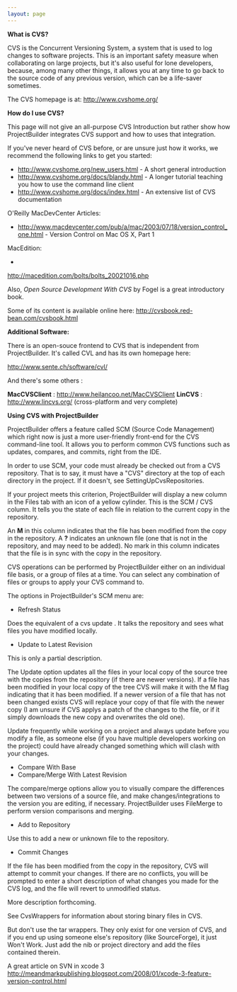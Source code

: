 ```yaml
---
layout: page
---
```





**What is CVS?**

CVS is the Concurrent Versioning System, a system that is used to log changes to software projects. This is an important safety measure when collaborating on large projects, but it's also useful for lone developers, because, among many other things, it allows you at any time to go back to the source code of any previous version, which can be a life-saver sometimes.

The CVS homepage is at: http://www.cvshome.org/

**How do I use CVS?**

This page will not give an all-purpose CVS Introduction but rather show how ProjectBuilder integrates CVS support and how to uses that integration.

If you've never heard of CVS before, or are unsure just how it works, we recommend the following links to get you started:


* http://www.cvshome.org/new_users.html - A short general introduction
* http://www.cvshome.org/docs/blandy.html - A longer tutorial teaching you how to use the command line client
* http://www.cvshome.org/docs/index.html - An extensive list of CVS documentation


O'Reilly MacDevCenter Articles:

* http://www.macdevcenter.com/pub/a/mac/2003/07/18/version_control_one.html - Version Control on Mac OS X, Part 1


MacEdition:

*
http://macedition.com/bolts/bolts_20021016.php


Also, _Open Source Development With CVS_ by Fogel is a great introductory book.

Some of its content is available online here: http://cvsbook.red-bean.com/cvsbook.html

**Additional Software:**

There is an open-souce frontend to CVS that is independent from ProjectBuilder. It's called CVL and has its own homepage here:

http://www.sente.ch/software/cvl/

And there's some others :

**MacCVSClient** : http://www.heilancoo.net/MacCVSClient
**LinCVS** : http://www.lincvs.org/ (cross-platform and very complete) 

**Using CVS with ProjectBuilder**

ProjectBuilder offers a feature called SCM (Source Code Management) which right now is just a more user-friendly front-end for the CVS command-line tool.  It allows you to perform common CVS functions such as updates, compares, and commits, right from the IDE.

In order to use SCM, your code must already be checked out from a CVS repository.  That is to say, it must have a "CVS" directory at the top of each directory in the project.  If it doesn't, see SettingUpCvsRepositories.

If your project meets this criterion, ProjectBuilder will display a new column in the Files tab with an icon of a yellow cylinder.  This is the SCM / CVS column.  It tells you the state of each file in relation to the current copy in the repository.

An **M** in this column indicates that  the file has been modified from the copy in the repository.  A **?** indicates an unknown file (one that is not in the repository, and may need to be added).  No mark in this column indicates that the file is in sync with the copy in the repository.

CVS operations can be performed by ProjectBuilder either on an individual file basis, or a group of files at a time.  You can select any combination of files or groups to apply your CVS command to.

The options in ProjectBuilder's SCM menu are:


* Refresh Status

Does the equivalent of a     cvs update .  It talks the repository and sees what files you have modified locally.

* Update to Latest Revision

This is only a partial description.

The Update option updates all the files in your local copy of the source tree with the copies from the repository (if there are newer versions).  If a file has been modified in your local copy of the tree CVS will make it with the M flag indicating that it has been modified.  If a newer version of a file that has not been changed exists CVS will replace your copy of that file with the newer copy (I am unsure if CVS applys a patch of the changes to the file, or if it simply downloads the new copy and overwrites the old one).

Update frequently while working on a project and always update before you modify a file, as someone else (if you have multiple developers working on the project) could have already changed something which will clash with your changes.

* Compare With Base
* Compare/Merge With Latest Revision

The compare/merge options allow you to visually compare the differences between two versions of a source file, and make changes/integrations to the version you are editing, if necessary.  ProjectBuilder uses FileMerge to perform version comparisons and merging.


* Add to Repository

Use this to add a new or unknown file to the repository.

* Commit Changes

If the file has been modified from the copy in the repository, CVS will attempt to commit your changes.  If there are no conflicts, you will be prompted to enter a short description of what changes you made for the CVS log, and the file will revert to unmodified status.


More description forthcoming.

See CvsWrappers for information about storing binary files in CVS.

But don't use the tar wrappers.  They only exist for one version of CVS, and if you end up using someone else's repository (like SourceForge), it just Won't Work.  Just add the nib or project directory and add the files contained therein.


A great article on SVN in xcode 3
http://meandmarkpublishing.blogspot.com/2008/01/xcode-3-feature-version-control.html
